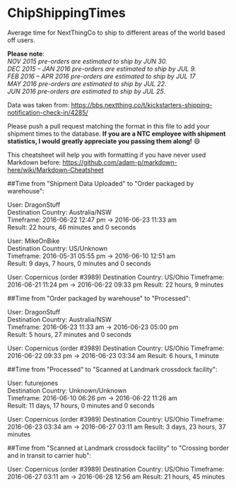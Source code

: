 # ChipShippingTimes
Average time for NextThingCo to ship to different areas of the world based off users.

**Please note**:  
_NOV 2015 pre-orders are estimated to ship by JUN 30._  
_DEC 2015 – JAN 2016 pre-orders are estimated to ship by JUL 9._  
_FEB 2016 – APR 2016 pre-orders are estimated to ship by JUL 17_  
_MAY 2016 pre-orders are estimated to ship by JUL 22._  
_JUN 2016 pre-orders are estimated to ship by JUL 25._  

Data was taken from: https://bbs.nextthing.co/t/kickstarters-shipping-notification-check-in/4285/

Please push a pull request matching the format in this file to add your shipment times to the database. **If you are a NTC employee with shipment statistics, I would greatly appreciate you passing them along!** :smile:

This cheatsheet will help you with formatting if you have never used Markdown before: https://github.com/adam-p/markdown-here/wiki/Markdown-Cheatsheet

##Time from "Shipment Data Uploaded" to "Order packaged by warehouse":

  User: DragonStuff  
  Destination Country: Australia/NSW  
  Timeframe: 2016-06-22 12:47 pm -> 2016-06-23 11:33 am  
  Result: 22 hours, 46 minutes and 0 seconds  

  User: MikeOnBike  
  Destination Country: US/Unknown  
  Timeframe: 2016-05-31 05:55 pm -> 2016-06-10 12:51 am  
  Result: 9 days, 7 hours, 0 minutes and 0 seconds  

  User: Copernicus (order #3989) 
  Destination Country: US/Ohio 
  Timeframe: 2016-06-21 11:24 pm -> 2016-06-22 09:33 pm 
  Result: 22 hours, 9 minutes 
  
##Time from "Order packaged by warehouse" to "Processed":

  User: DragonStuff  
  Destination Country: Australia/NSW  
  Timeframe: 2016-06-23 11:33 am -> 2016-06-23 05:00 pm  
  Result: 5 hours, 27 minutes and 0 seconds  

  User: Copernicus (order #3989) 
  Destination Country: US/Ohio 
  Timeframe: 2016-06-22 09:33 pm -> 2016-06-23 03:34 am 
  Result: 6 hours, 1 minute 

##Time from "Processed" to "Scanned at Landmark crossdock facility":

  User: futurejones  
  Destination Country: Unknown/Unknown  
  Timeframe: 2016-06-10 06:26 pm -> 2016-06-22 11:26 am  
  Result: 11 days, 17 hours, 0 minutes and 0 seconds  

  User: Copernicus (order #3989) 
  Destination Country: US/Ohio 
  Timeframe: 2016-06-23 03:34 am -> 2016-06-27 03:11 am 
  Result: 3 days, 23 hours, 37 minutes 

##Time from "Scanned at Landmark crossdock facility" to "Crossing border and in transit to carrier hub":

  User: Copernicus (order #3989)
  Destination Country: US/Ohio
  Timeframe: 2016-06-27 03:11 am -> 2016-06-28 12:56 am
  Result: 21 hours, 45 minutes
